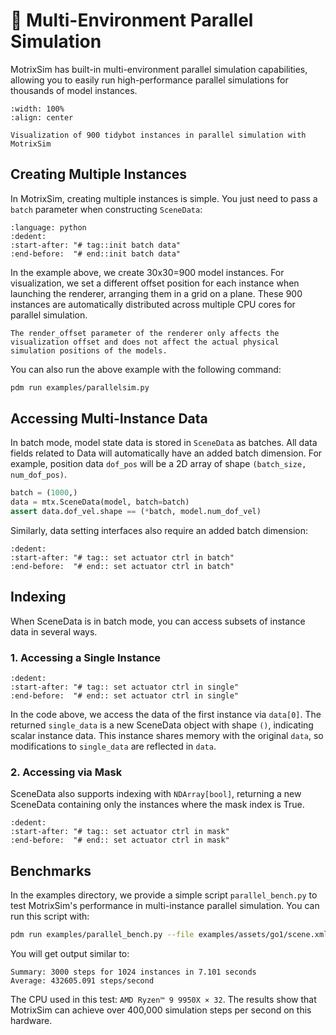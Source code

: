 # ​🔀 Multi-Environment Parallel Simulation

MotrixSim has built-in multi-environment parallel simulation capabilities, allowing you to easily run high-performance parallel simulations for thousands of model instances.

```{figure} /_static/images/examples/parallelsim.png
:width: 100%
:align: center

Visualization of 900 tidybot instances in parallel simulation with MotrixSim
```

## Creating Multiple Instances

In MotrixSim, creating multiple instances is simple. You just need to pass a `batch` parameter when constructing `SceneData`:

```{literalinclude} ../../../../examples/parallelsim.py
:language: python
:dedent:
:start-after: "# tag::init batch data"
:end-before:  "# end::init batch data"
```

In the example above, we create 30x30=900 model instances. For visualization, we set a different offset position for each instance when launching the renderer, arranging them in a grid on a plane. These 900 instances are automatically distributed across multiple CPU cores for parallel simulation.

```{note}
The render_offset parameter of the renderer only affects the visualization offset and does not affect the actual physical simulation positions of the models.
```

You can also run the above example with the following command:

```sh
pdm run examples/parallelsim.py
```

## Accessing Multi-Instance Data

In batch mode, model state data is stored in `SceneData` as batches. All data fields related to Data will automatically have an added batch dimension. For example, position data `dof_pos` will be a 2D array of shape `(batch_size, num_dof_pos)`.

```python
batch = (1000,)
data = mtx.SceneData(model, batch=batch)
assert data.dof_vel.shape == (*batch, model.num_dof_vel)
```

Similarly, data setting interfaces also require an added batch dimension:

```{literalinclude} ../../../../examples/parallelsim.py
:dedent:
:start-after: "# tag:: set actuator ctrl in batch"
:end-before:  "# end:: set actuator ctrl in batch"
```

## Indexing

When SceneData is in batch mode, you can access subsets of instance data in several ways.

### 1. Accessing a Single Instance

```{literalinclude} ../../../../examples/parallelsim.py
:dedent:
:start-after: "# tag:: set actuator ctrl in single"
:end-before:  "# end:: set actuator ctrl in single"
```

In the code above, we access the data of the first instance via `data[0]`. The returned `single_data` is a new SceneData object with shape `()`, indicating scalar instance data. This instance shares memory with the original `data`, so modifications to `single_data` are reflected in `data`.

### 2. Accessing via Mask

SceneData also supports indexing with `NDArray[bool]`, returning a new SceneData containing only the instances where the mask index is True.

```{literalinclude} ../../../../examples/parallelsim.py
:dedent:
:start-after: "# tag:: set actuator ctrl in mask"
:end-before:  "# end:: set actuator ctrl in mask"
```

## Benchmarks

In the examples directory, we provide a simple script `parallel_bench.py` to test MotrixSim's performance in multi-instance parallel simulation. You can run this script with:

```bash
pdm run examples/parallel_bench.py --file examples/assets/go1/scene.xml
```

You will get output similar to:

```
Summary: 3000 steps for 1024 instances in 7.101 seconds
Average: 432605.091 steps/second
```

The CPU used in this test: `AMD Ryzen™ 9 9950X × 32`. The results show that MotrixSim can achieve over 400,000 simulation steps per second on this hardware.
